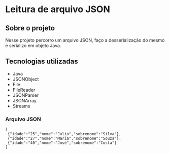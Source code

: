 # Leitura de arquivo JSON

## Sobre o projeto
Nesse projeto percorro um arquivo JSON, faço a desserialização do mesmo e serializo em objeto Java.

## Tecnologias utilizadas
* Java
* JSONObject
* File
* FileReader
* JSONParser
* JSONArray
* Streams

### Arquivo JSON
```
[
 {"idade":"25","nome":"Julio","sobrenome":"Silva"},
 {"idade":"27","nome":"Maria","sobrenome":"Souza"},
 {"idade":"40","nome":"José","sobrenome":"Costa"}
]
```
